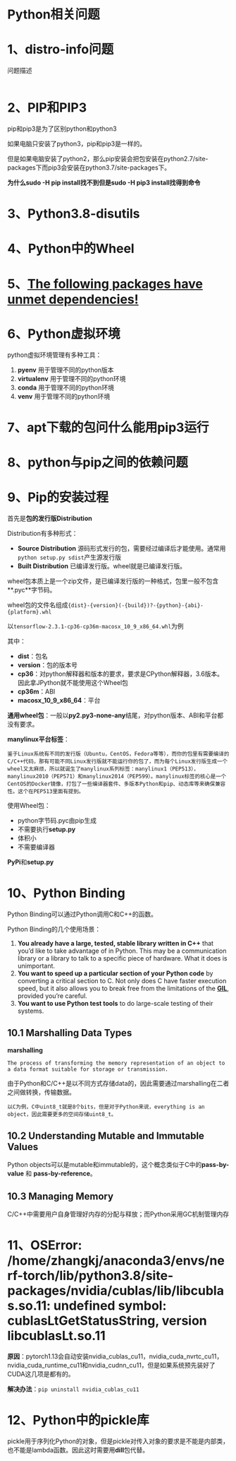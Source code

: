# Python相关问题



# 1、distro-info问题

问题描述

```

```



# 2、PIP和PIP3

pip和pip3是为了区别python和python3

如果电脑只安装了python3，pip和pip3是一样的。

但是如果电脑安装了python2，那么pip安装会把包安装在python2.7/site-packages下而pip3会安装在python3.7/site-packages下。



**为什么sudo -H pip install找不到但是sudo -H pip3 install找得到命令**

# 3、Python3.8-disutils



# 4、Python中的Wheel



# 5、[The following packages have unmet dependencies!](https://askubuntu.com/questions/563178/the-following-packages-have-unmet-dependencies)



# 6、Python虚拟环境

python虚拟环境管理有多种工具：

1. **pyenv** 用于管理不同的python版本
2. **virtualenv** 用于管理不同的python环境
3. **conda** 用于管理不同的python环境
4. **venv** 用于管理不同的python环境



# 7、apt下载的包问什么能用pip3运行



# 8、python与pip之间的依赖问题



# 9、Pip的安装过程

首先是**包的发行版Distribution**

Distribution有多种形式：

- **Source Distribution** 源码形式发行的包，需要经过编译后才能使用。通常用`python setup.py sdist`产生源发行版
- **Built Distribution** 已编译发行版。wheel就是已编译发行版。



wheel包本质上是一个zip文件，是已编译发行版的一种格式，包里一般不包含**.pyc**字节码。

wheel包的文件名组成`{dist}-{version}(-{build})?-{python}-{abi}-{platform}.whl`

以`tensorflow-2.3.1-cp36-cp36m-macosx_10_9_x86_64.whl`为例

其中：

- **dist**：包名
- **version**：包的版本号
- **cp36**：对python解释器和版本的要求，要求是CPython解释器，3.6版本。因此拿JPython就不能使用这个Wheel包
- **cp36m**：ABI
- **macosx_10_9_x86_64**：平台

**通用wheel包**：一般以**py2.py3-none-any**结尾，对python版本、ABI和平台都没有要求。

**manylinux平台标签**：

```
鉴于Linux系统有不同的发行版（Ubuntu，CentOS，Fedora等等），而你的包里有需要编译的C/C++代码，那有可能不同Linux发行版就不能运行你的包了，而为每个Linux发行版生成一个wheel又太麻烦，所以就诞生了manylinux系列标签：manylinux1（PEP513），manylinux2010（PEP571）和manylinux2014（PEP599）。manylinux标签的核心是一个CentOS的Docker镜像，打包了一些编译器套件、多版本Python和pip、动态库等来确保兼容性。这个在PEP513里面有提到。
```



使用Wheel包：

- python字节码.pyc由pip生成
- 不需要执行**setup.py**
- 体积小
- 不需要编译器

**PyPi**和**setup.py**



# 10、Python Binding

Python Binding可以通过Python调用C和C++的函数。



Python Binding的几个使用场景：

1. **You already have a large, tested, stable library written in C++** that you’d like to take advantage of in Python. This may be a communication library or a library to talk to a specific piece of hardware. What it does is unimportant.
2. **You want to speed up a particular section of your Python code** by converting a critical section to C. Not only does C have faster execution speed, but it also allows you to break free from the limitations of the **[GIL](https://realpython.com/python-gil/)**, provided you’re careful.
3. **You want to use Python test tools** to do large-scale testing of their systems.



## 10.1 Marshalling Data Types

 **marshalling**

```wiki
The process of transforming the memory representation of an object to a data format suitable for storage or transmission.
```

由于Python和C/C++是以不同方式存储data的，因此需要通过marshalling在二者之间做转换，传输数据。

```
以C为例，C中uint8_t就是8个bits，但是对于Python来说，everything is an object，因此需要更多的空间存储uint8_t。
```

## 10.2 Understanding Mutable and Immutable Values

Python objects可以是mutable和immutable的，这个概念类似于C中的**pass-by-value** 和 **pass-by-reference**。

## 10.3 Managing Memory

C/C++中需要用户自身管理好内存的分配与释放；而Python采用GC机制管理内存



# 11、OSError: /home/zhangkj/anaconda3/envs/nerf-torch/lib/python3.8/site-packages/nvidia/cublas/lib/libcublas.so.11: undefined symbol: cublasLtGetStatusString, version libcublasLt.so.11

**原因**：pytorch1.13会自动安装nvidia_cublas_cu11，nvidia_cuda_nvrtc_cu11，nvidia_cuda_runtime_cu11和nvidia_cudnn_cu11，但是如果系统预先装好了CUDA这几项是都有的。



**解决办法**：`pip uninstall nvidia_cublas_cu11`



# 12、Python中的pickle库

pickle用于序列化Python的对象，但是pickle对传入对象的要求是不能是内部类，也不能是lambda函数。因此这时需要用**dill**包代替。
